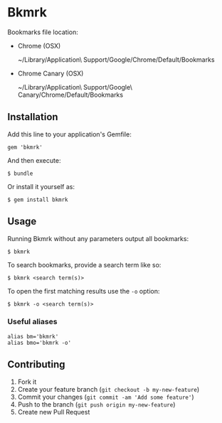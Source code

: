 # Bkmrk

Bookmarks file location:

* Chrome (OSX)

    ~/Library/Application\ Support/Google/Chrome/Default/Bookmarks

* Chrome Canary (OSX)

    ~/Library/Application\ Support/Google\ Canary/Chrome/Default/Bookmarks


## Installation

Add this line to your application's Gemfile:

    gem 'bkmrk'

And then execute:

    $ bundle

Or install it yourself as:

    $ gem install bkmrk

## Usage

Running Bkmrk without any parameters output all bookmarks:

    $ bkmrk

To search bookmarks, provide a search term like so:

    $ bkmrk <search term(s)>

To open the first matching results use the `-o` option:

    $ bkmrk -o <search term(s)>

### Useful aliases

    alias bm='bkmrk'
    alias bmo='bkmrk -o'

## Contributing

1. Fork it
2. Create your feature branch (`git checkout -b my-new-feature`)
3. Commit your changes (`git commit -am 'Add some feature'`)
4. Push to the branch (`git push origin my-new-feature`)
5. Create new Pull Request
